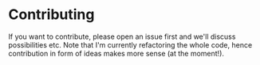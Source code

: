 # Contributing

If you want to contribute, please open an issue first and we'll discuss possibilities etc. Note that I'm currently refactoring the whole code, hence contribution in form of ideas makes more sense (at the moment!).
